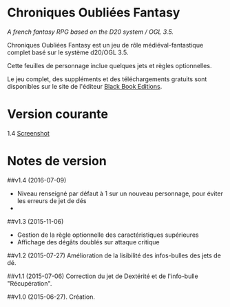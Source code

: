 # Chroniques Oubli&eacute;es Fantasy

_A french fantasy RPG based on the D20 system / OGL 3.5._

Chroniques Oubli&eacute;es Fantasy est un jeu de r&ocirc;le m&eacute;di&eacute;val-fantastique complet bas&eacute; sur le syst&egrave;me d20/OGL 3.5.

Cette feuilles de personnage inclue quelques jets et r&egrave;gles optionnelles.

Le jeu complet, des suppl&eacute;ments et des t&eacute;l&eacute;chargements gratuits sont disponibles sur le site de l&apos;&eacute;diteur [Black Book Editions](http://www.black-book-editions.fr/catalogue.php?id=13).

# Version courante
1.4 [Screenshot](co_v1.png)

# Notes de version

##v1.4 (2016-07-09)

* Niveau renseigné par défaut à 1 sur un nouveau personnage, pour éviter les erreurs de jet de dés
* 

##v1.3 (2015-11-06)

* Gestion de la règle optionnelle des caractéristiques supérieures
* Affichage des dégâts doublés sur attaque critique

##v1.2 (2015-07-27)
Am&eacute;lioration de la lisibilit&eacute; des infos-bulles des jets de d&eacute;.

##v1.1 (2015-07-06)
Correction du jet de Dext&eacute;rit&eacute; et de l'info-bulle "R&eacute;cup&eacute;ration".

##v1.0 (2015-06-27).
Cr&eacute;ation.

